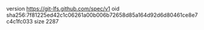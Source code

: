 version https://git-lfs.github.com/spec/v1
oid sha256:7f81225ed42c1c06261a00b006b72658d85a164d92d6d80461ce8e7c4c1fc033
size 2287
